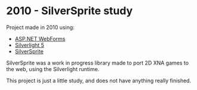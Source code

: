 # 2010 - SilverSprite study

Project made in 2010 using:
* [ASP.NET WebForms](https://www.asp.net/web-forms)
* [Silverlight 5](https://www.microsoft.com/silverlight/)
* [SilverSprite](https://archive.codeplex.com/?p=silversprite)

SilverSprite was a work in progress library made to port 2D XNA games to the web, using the Silverlight runtime.

This project is just a little study, and does not have anything really finished.
